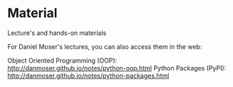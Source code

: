 # Material
Lecture's and hands-on materials

For Daniel Moser's lectures, you can also access them in the web:

Object Oriented Programming (OOP): http://danmoser.github.io/notes/python-oop.html
Python Packages (PyPI): http://danmoser.github.io/notes/python-packages.html
